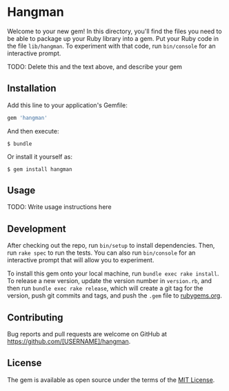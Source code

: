 # Hangman

Welcome to your new gem! In this directory, you'll find the files you need to be able to package up your Ruby library into a gem. Put your Ruby code in the file `lib/hangman`. To experiment with that code, run `bin/console` for an interactive prompt.

TODO: Delete this and the text above, and describe your gem

## Installation

Add this line to your application's Gemfile:

```ruby
gem 'hangman'
```

And then execute:

    $ bundle

Or install it yourself as:

    $ gem install hangman

## Usage

TODO: Write usage instructions here

## Development

After checking out the repo, run `bin/setup` to install dependencies. Then, run `rake spec` to run the tests. You can also run `bin/console` for an interactive prompt that will allow you to experiment.

To install this gem onto your local machine, run `bundle exec rake install`. To release a new version, update the version number in `version.rb`, and then run `bundle exec rake release`, which will create a git tag for the version, push git commits and tags, and push the `.gem` file to [rubygems.org](https://rubygems.org).

## Contributing

Bug reports and pull requests are welcome on GitHub at https://github.com/[USERNAME]/hangman.

## License

The gem is available as open source under the terms of the [MIT License](https://opensource.org/licenses/MIT).
